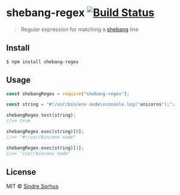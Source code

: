 # shebang-regex [![Build Status](https://travis-ci.org/sindresorhus/shebang-regex.svg?branch=master)](https://travis-ci.org/sindresorhus/shebang-regex)

> Regular expression for matching a [shebang](https://en.wikipedia.org/wiki/Shebang_(Unix)) line


## Install

```
$ npm install shebang-regex
```


## Usage

```js
const shebangRegex = require("shebang-regex");

const string = "#!/usr/bin/env node\nconsole.log("unicorns");";

shebangRegex.test(string);
//=> true

shebangRegex.exec(string)[0];
//=> "#!/usr/bin/env node"

shebangRegex.exec(string)[1];
//=> "/usr/bin/env node"
```


## License

MIT © [Sindre Sorhus](https://sindresorhus.com)
